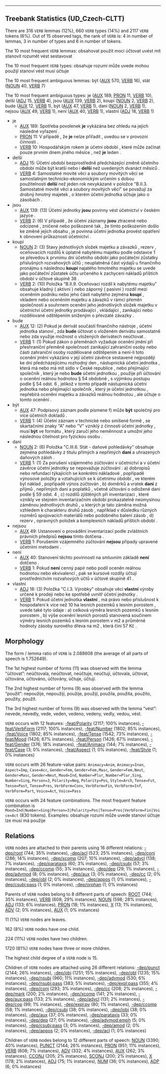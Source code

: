 

--------------------------------------------------------------------------------

## Treebank Statistics (UD_Czech-CLTT)

There are 316 `VERB` lemmas (12%), 660 `VERB` types (14%) and 2117 `VERB` tokens (6%).
Out of 15 observed tags, the rank of `VERB` is: 4 in number of lemmas, 3 in number of types and 6 in number of tokens.

The 10 most frequent `VERB` lemmas: obsahovat použít moci účtovat uvést mít stanovit rozumět vést sestavovat

The 10 most frequent `VERB` types:  obsahuje rozumí může uvede mohou použijí stanoví vést musí účtuje

The 10 most frequent ambiguous lemmas: být ([AUX]() 570, [VERB]() 16), stát ([NOUN]() 40, [VERB]() 7)

The 10 most frequent ambiguous types:  je ([AUX]() 189, [PRON]() 11, [VERB]() 10), delší ([ADJ]() 15, [VERB]() 4), jsou ([AUX]() 139, [VERB]() 2), koupí ([NOUN]() 2, [VERB]() 2), bude ([AUX]() 12, [VERB]() 1), být ([AUX]() 47, [VERB]() 1), daní ([NOUN]() 2, [VERB]() 1), nejsou ([AUX]() 49, [VERB]() 1), není ([AUX]() 40, [VERB]() 1), vlastní ([ADJ]() 18, [VERB]() 1)


* je
  * [AUX]() 189: Spotřeba povolenek <b>je</b> vykázána bez ohledu na jejich následné vyřazení .
  * [PRON]() 11: V případě , že <b>je</b> nelze přiřadit , uvedou se v provozní činnosti .
  * [VERB]() 10: Hospodářským rokem je účetní období , které může začínat pouze prvním dnem jiného měsíce , než <b>je</b> leden .
* delší
  * [ADJ]() 15: Účetní období bezprostředně předcházející změně účetního období může být kratší nebo i <b>delší</b> než uvedených dvanáct měsíců .
  * [VERB]() 4: Samostatné movité věci a soubory movitých věcí se samostatným technicko-ekonomickým určením s dobou použitelnosti <b>delší</b> než jeden rok nevykázané v položce "B.II.3. Samostatné movité věci a soubory movitých věcí" se považují za drobný hmotný majetek , o kterém účetní jednotka účtuje jako o zásobách .
* jsou
  * [AUX]() 139: (13) Účetní jednotky <b>jsou</b> povinny vést účetnictví v českém jazyce .
  * [VERB]() 2: (6) V případě , že účetní záznamy <b>jsou</b> ztracené nebo odcizené , zničené nebo poškozené tak , že tímto poškozením došlo ke změně jejich obsahu , je povinna účetní jednotka provést opatření k obnovení průkaznosti účetnictví .
* koupí
  * [NOUN]() 2: (3) Stavy jednotlivých složek majetku a závazků , rezerv , oceňovacích rozdílů k úplatně nabytému majetku podle odstavce 1 se převedou k prvnímu dni účetního období jako počáteční zůstatky příslušných rozvahových účtů ; neuplatněná část výdajů u finančního pronájmu s následnou <b>koupí</b> najatého hmotného majetku se uvede jako počáteční zůstatek účtu určeného k zachycení nákladů příštích období v účtové skupině 38 .
  * [VERB]() 2: (10) Položka "B.II.9. Oceňovací rozdíl k nabytému majetku" obsahuje kladný ( aktivní ) nebo záporný ( pasivní ) rozdíl mezi oceněním podniku nebo jeho části nabytého zejména <b>koupí</b> , vkladem nebo oceněním majetku a závazků v rámci přeměn společnosti a souhrnem ocenění jeho jednotlivých složek majetku v účetnictví účetní jednotky prodávající , vkládající , zanikající nebo rozdělované odštěpením sníženým o převzaté závazky .
* bude
  * [AUX]() 12: (2) Pokud je derivát součástí finančního nástroje , účetní jednotka stanoví , zda <b>bude</b> účtovat o vloženém derivátu samostatně nebo zda využije možnost o vložených derivátech neúčtovat .
  * [VERB]() 1: (1) Pokud zákon o přeměnách vyžaduje ocenění jmění při přeshraniční přeměně společnosti zanikající zahraniční osoby nebo části zahraniční osoby rozdělované odštěpením a není-li toto ocenění jmění vykázáno v její účetní závěrce sestavené nejpozději ke dni předcházejícímu rozhodný den , nástupnická účetní jednotka , která má nebo má mít sídlo v České republice , nebo přejímající společník , který je nebo <b>bude</b> účetní jednotkou , použije při účtování o ocenění reálnou hodnotou § 54 obdobně , s výjimkou postupu podle § 54 odst. 6 , jelikož v tomto případě nástupnická účetní jednotka nebo přejímající společník , který je účetní jednotkou , nepřebírá ocenění majetku a závazků reálnou hodnotou , ale účtuje o tomto ocenění .
* být
  * [AUX]() 47: Podpisový záznam podle písmene f) může <b>být</b> společný pro více účetních dokladů .
  * [VERB]() 1: (4) Účetní záznam v technické nebo smíšené formě , se skartačními znaky "A" nebo "V" vzniklý z činnosti účetní jednotky , musí <b>být</b> ve formátu , který zaručí jeho neměnnost a umožní jeho následnou čitelnost pro fyzickou osobu .
* daní
  * [NOUN]() 2: (6) Položka "C.III.6. Stát - daňové pohledávky" obsahuje zejména pohledávky z titulu přímých a nepřímých <b>daní</b> a uhrazených daňových záloh .
  * [VERB]() 1: (1) Za porušení vzájemného zúčtování v účetnictví a v účetní závěrce účetní jednotky se nepovažuje zúčtování : a) dobropisů nebo refundací týkajících se konkrétní nákladové , popřípadě výnosové položky a vztahujících se k účetnímu období , ve kterém byl náklad , popřípadě výnos zúčtován , b) doměrků a vratek <b>daní</b> z příjmů , nepřímých daní a poplatků , včetně účtování o odložené dani podle § 59 odst. 4 , c) rozdílů zjištěných při inventarizaci , které vznikly ve stejném inventarizačním období prokazatelně neúmyslnou záměnou jednotlivých druhů , u kterých je tato záměna možná vzhledem k charakteru druhů zásob , například v důsledku různých rozměrů spojovacích materiálů nebo podobného balení zásob , d) rezerv , opravných položek a komplexních nákladů příštích období .
* nejsou
  * [AUX]() 49: Ustanovení o provádění inventarizací podle zvláštních právních předpisů <b>nejsou</b> tímto dotčena .
  * [VERB]() 1: Porušením vzájemného zúčtování <b>nejsou</b> případy upravené účetními metodami .
* není
  * [AUX]() 40: Stanovení těchto povinností na smluvním základě <b>není</b> dotčeno .
  * [VERB]() 1: Pokud <b>není</b> cenný papír nebo podíl oceněn reálnou hodnotou nebo ekvivalencí , pak se kursové rozdíly účtují prostřednictvím rozvahových účtů v účtové skupině 41 .
* vlastní
  * [ADJ]() 18: (3) Položka "C.I.3. Výrobky" obsahuje věci <b>vlastní</b> výroby určené k prodeji nebo ke spotřebě uvnitř účetní jednotky .
  * [VERB]() 1: Pokud účetní jednotka <b>vlastní</b> , má právo nebo příslušnost k hospodaření k více než 10 ha lesních pozemků s lesním porostem , uvede také tyto údaje : a) celková výměra lesních pozemků s lesním porostem , b) výše ocenění lesních porostů stanovená součinem výměry lesních pozemků s lesním porostem v m2 a průměrné hodnoty zásoby surového dřeva na m2 , která činí 57 Kč .

## Morphology

The form / lemma ratio of `VERB` is 2.088608 (the average of all parts of speech is 1.752649).

The 1st highest number of forms (11) was observed with the lemma “účtovat”: neúčtovala, neúčtovat, neúčtuje, neúčtují, účtovala, účtovat, účtována, účtováno, účtovány, účtuje, účtují.

The 2nd highest number of forms (9) was observed with the lemma “použít”: nepoužije, nepoužijí, použije, použijí, použila, použita, použito, použity, použít.

The 3rd highest number of forms (9) was observed with the lemma “vést”: nevede, nevedly, vede, veden, vedeno, vedeny, vedly, vedou, vést.

`VERB` occurs with 12 features: [-feat/Polarity]() (2117; 100% instances), [-feat/VerbForm]() (2117; 100% instances), [-feat/Number]() (1802; 85% instances), [-feat/Voice]() (1802; 85% instances), [-feat/Tense]() (1542; 73% instances), [-feat/Mood]() (1426; 67% instances), [-feat/Person]() (1426; 67% instances), [-feat/Gender]() (376; 18% instances), [-feat/Animacy]() (144; 7% instances), [-feat/Case]() (3; 0% instances), [-feat/Aspect]() (1; 0% instances), [-feat/Style]() (1; 0% instances)

`VERB` occurs with 26 feature-value pairs: `Animacy=Anim`, `Animacy=Inan`, `Aspect=Imp`, `Case=Acc`, `Gender=Fem`, `Gender=Fem,Masc`, `Gender=Fem,Neut`, `Gender=Masc`, `Gender=Neut`, `Mood=Ind`, `Number=Plur`, `Number=Plur,Sing`, `Number=Sing`, `Person=3`, `Polarity=Neg`, `Polarity=Pos`, `Style=Arch`, `Tense=Fut`, `Tense=Past`, `Tense=Pres`, `VerbForm=Conv`, `VerbForm=Fin`, `VerbForm=Inf`, `VerbForm=Part`, `Voice=Act`, `Voice=Pass`

`VERB` occurs with 24 feature combinations.
The most frequent feature combination is `Mood=Ind|Number=Sing|Person=3|Polarity=Pos|Tense=Pres|VerbForm=Fin|Voice=Act` (830 tokens).
Examples: obsahuje rozumí může uvede stanoví účtuje lze musí má použije


## Relations

`VERB` nodes are attached to their parents using 16 different relations: [-dep/root]() (744; 35% instances), [-dep/acl]() (523; 25% instances), [-dep/conj]() (286; 14% instances), [-dep/xcomp]() (207; 10% instances), [-dep/advcl]() (138; 7% instances), [-dep/parataxis]() (60; 3% instances), [-dep/csubj]() (57; 3% instances), [-dep/ccomp]() (55; 3% instances), [-dep/dep]() (29; 1% instances), [-dep/advmod]() (8; 0% instances), [-dep/aux]() (3; 0% instances), [-dep/cc]() (2; 0% instances), [-dep/obl]() (2; 0% instances), [-dep/appos]() (1; 0% instances), [-dep/csubj:pass]() (1; 0% instances), [-dep/orphan]() (1; 0% instances)

Parents of `VERB` nodes belong to 8 different parts of speech: [ROOT]() (744; 35% instances), [VERB]() (608; 29% instances), [NOUN]() (598; 28% instances), [ADJ]() (133; 6% instances), [PRON]() (18; 1% instances), [X]() (13; 1% instances), [ADV]() (2; 0% instances), [AUX]() (1; 0% instances)

11 (1%) `VERB` nodes are leaves.

162 (8%) `VERB` nodes have one child.

224 (11%) `VERB` nodes have two children.

1720 (81%) `VERB` nodes have three or more children.

The highest child degree of a `VERB` node is 15.

Children of `VERB` nodes are attached using 26 different relations: [-dep/punct]() (2144; 26% instances), [-dep/obj]() (1251; 15% instances), [-dep/obl]() (1235; 15% instances), [-dep/nsubj]() (960; 11% instances), [-dep/advmod]() (530; 6% instances), [-dep/nsubj:pass]() (383; 5% instances), [-dep/expl:pass]() (355; 4% instances), [-dep/conj]() (293; 3% instances), [-dep/cc]() (208; 2% instances), [-dep/mark]() (200; 2% instances), [-dep/xcomp]() (141; 2% instances), [-dep/aux:pass]() (133; 2% instances), [-dep/advcl]() (131; 2% instances), [-dep/cop]() (99; 1% instances), [-dep/expl:pv]() (80; 1% instances), [-dep/ccomp]() (58; 1% instances), [-dep/csubj]() (38; 0% instances), [-dep/iobj]() (38; 0% instances), [-dep/aux]() (37; 0% instances), [-dep/parataxis]() (33; 0% instances), [-dep/dep]() (27; 0% instances), [-dep/advmod:emph]() (5; 0% instances), [-dep/csubj:pass]() (3; 0% instances), [-dep/amod]() (2; 0% instances), [-dep/appos]() (2; 0% instances), [-dep/acl]() (1; 0% instances)

Children of `VERB` nodes belong to 12 different parts of speech: [NOUN]() (3390; 40% instances), [PUNCT]() (2144; 26% instances), [PRON]() (951; 11% instances), [VERB]() (608; 7% instances), [ADV]() (332; 4% instances), [AUX]() (262; 3% instances), [CCONJ]() (205; 2% instances), [SCONJ]() (200; 2% instances), [X]() (178; 2% instances), [ADJ]() (75; 1% instances), [NUM]() (36; 0% instances), [ADP]() (6; 0% instances)

